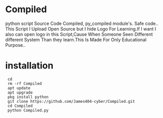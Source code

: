 # Compiled
python script Source Code Compiled, py_compiled module's. Safe code..
This Script I Upload Open Source but I hide Logo For Learning.If I want I also can open logo in this Script,Cause When Someone Seen Different different System Than they learn.This Is Made For Only Educational Purpose.. 



# <b>installation</b>

```
 cd
 rm -rf Compiled
 apt update
 apt upgrade
 pkg install python
 git clone https://github.com/James404-cyber/Compiled.git
 cd Compiled
 python Compiled.py




```
